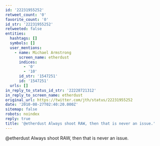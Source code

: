 ```yaml
---
id: '22231955252'
retweet_count: '0'
favorite_count: '0'
id_str: '22231955252'
retweeted: false
entities:
  hashtags: []
  symbols: []
  user_mentions:
    - name: Michael Armstrong
      screen_name: etherdust
      indices:
        - '0'
        - '10'
      id_str: '1547251'
      id: '1547251'
  urls: []
in_reply_to_status_id_str: '22228721312'
in_reply_to_screen_name: etherdust
original_url: https://twitter.com/jth/status/22231955252
date: '2010-08-27T02:40:20.000Z'
sitemap: false
robots: noindex
reply: true
title: '@etherdust Always shoot RAW, then that is never an issue.'
---
```


@etherdust Always shoot RAW, then that is never an issue.